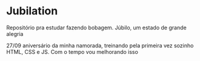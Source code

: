 # Jubilation
Repositório pra estudar fazendo bobagem. Júbilo, um estado de grande alegria

27/09 aniversário da minha namorada, treinando pela primeira vez sozinho HTML, CSS e JS.
Com o tempo vou melhorando isso
